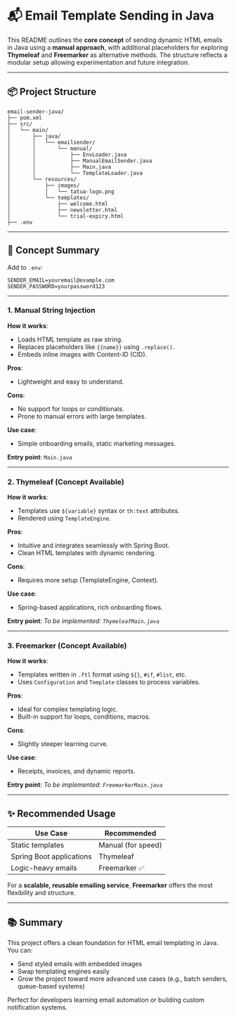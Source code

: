 # 📬 Email Template Sending in Java

This README outlines the **core concept** of sending dynamic HTML emails in Java using a **manual approach**, with additional placeholders for exploring **Thymeleaf** and **Freemarker** as alternative methods. The structure reflects a modular setup allowing experimentation and future integration.

---

## 📦 Project Structure

```
email-sender-java/
├── pom.xml
├── src/
│   └── main/
│       ├── java/
│       │   └── emailsender/
│       │       └── manual/               
│       │           ├── EnvLoader.java
│       │           ├── ManualEmailSender.java
│       │           ├── Main.java
│       │           └── TemplateLoader.java
│       └── resources/
│           ├── images/
│           │   └── tatua-logo.png               
│           └── templates/
│               ├── welcome.html             
│               ├── newsletter.html            
│               └── trial-expiry.html         
├── .env
```

---

## 🧠 Concept Summary

Add to `.env`:

```env
SENDER_EMAIL=youremail@example.com
SENDER_PASSWORD=yourpassword123
```

---

### 1. Manual String Injection

**How it works**:

* Loads HTML template as raw string.
* Replaces placeholders like `{{name}}` using `.replace()`.
* Embeds inline images with Content-ID (CID).

**Pros**:

* Lightweight and easy to understand.

**Cons**:

* No support for loops or conditionals.
* Prone to manual errors with large templates.

**Use case**:

* Simple onboarding emails, static marketing messages.

**Entry point**: `Main.java`

---

### 2. Thymeleaf (Concept Available)

**How it works**:

* Templates use `${variable}` syntax or `th:text` attributes.
* Rendered using `TemplateEngine`.

**Pros**:

* Intuitive and integrates seamlessly with Spring Boot.
* Clean HTML templates with dynamic rendering.

**Cons**:

* Requires more setup (TemplateEngine, Context).

**Use case**:

* Spring-based applications, rich onboarding flows.

**Entry point**: *To be implemented: `ThymeleafMain.java`*

---

### 3. Freemarker (Concept Available)

**How it works**:

* Templates written in `.ftl` format using `${}`, `#if`, `#list`, etc.
* Uses `Configuration` and `Template` classes to process variables.

**Pros**:

* Ideal for complex templating logic.
* Built-in support for loops, conditions, macros.

**Cons**:

* Slightly steeper learning curve.

**Use case**:

* Receipts, invoices, and dynamic reports.

**Entry point**: *To be implemented: `FreemarkerMain.java`*

---

## ✨ Recommended Usage

| Use Case                 | Recommended        |
| ------------------------ | ------------------ |
| Static templates         | Manual (for speed) |
| Spring Boot applications | Thymeleaf          |
| Logic-heavy emails       | Freemarker ✅       |

For a **scalable, reusable emailing service**, **Freemarker** offers the most flexibility and structure.

---

## 📚 Summary

This project offers a clean foundation for HTML email templating in Java. You can:

* Send styled emails with embedded images
* Swap templating engines easily
* Grow the project toward more advanced use cases (e.g., batch senders, queue-based systems)

Perfect for developers learning email automation or building custom notification systems.
